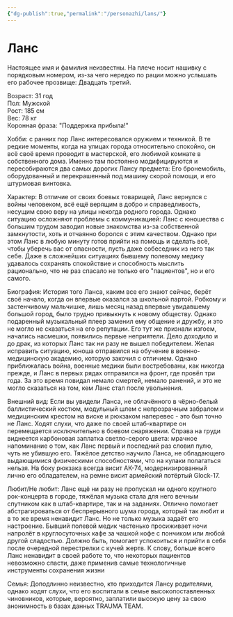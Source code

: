 ```yaml
---
{"dg-publish":true,"permalink":"/personazhi/lans/"}
---
```


# Ланс
Настоящее имя и фамилия неизвестны. На плече носит нашивку с порядковым номером, из-за чего нередко по рации можно услышать его рабочее прозвище: Двадцать третий.  
  
Возраст: 31 год  
Пол: Мужской  
Рост: 185 см  
Вес: 78 кг  
Коронная фраза: "Поддержка прибыла!"  
  
Хобби: с ранних пор Ланс интересовался оружием и техникой. В те редкие моменты, когда на улицах города относительно спокойно, он всё своё время проводит в мастерской, его любимой комнате в собственного дома. Именно там постоянно модифицируются и пересобираются два самых дорогих Лансу предмета: Его бронемобиль, оборудованный и перекрашенный под машину скорой помощи, и его штурмовая винтовка.  
  
Характер: В отличие от своих боевых товарищей, Ланс вернулся с войны человеком, всё ещё верящим в добро и справедливость, несущим свою веру на улицы некогда родного города. Однако ситуацию осложняют проблемы с коммуникацией: Ланс с юношества с большим трудом заводил новые знакомства из-за собственной замкнутости, хоть и отчаянно боролся с этим качеством. Однако при этом Ланс в любую минуту готов прийти на помощь и сделать всё, чтобы уберечь вас от опасности, пусть даже собеседник из него так себе. Даже в сложнейших ситуациях бывшему полевому медику удавалось сохранять спокойствие и способность мыслить рационально, что не раз спасало не только его "пациентов", но и его самого.  
  
Биография: История того Ланса, каким все его знают сейчас, берёт своё начало, когда он впервые оказался за школьной партой. Робкому и застенчивому мальчишке, лишь месяц назад впервые увидавшему большой город, было трудно привыкнуть к новому обществу. Однако подаренный музыкальный плеер заменил ему общение и дружбу, и это не могло не сказаться на его репутации. Его тут же признали изгоем, начались насмешки, появились первые неприятели. Дело доходило и до драк, из которых Ланс так ни разу не вышел победителем. Желая исправить ситуацию, юноша отправился на обучение в военно-медицинскую академию, которую закочил с отличием. Однако приближалась война, военные медики были востребованы, как никогда прежде, и Ланс в первых рядах отправился на фронт, где провёл три года. За это время повидал немало смертей, немало ранений, и это не могло сказаться на том, кем Ланс стал после увольнения.  
  
Внешний вид: Если вы увидели Ланса, не облачённого в чёрно-белый баллистический костюм, модульный шлем с непрозрачным забралом и медицинским крестом на виске и рюкзаком наперевес - это был точно не Ланс. Ходят слухи, что даже по своей штаб-квартире он перемещается исключительно в боевом снаряжении. Справа на груди виднеется карбоновая заплатка светло-серого цвета: мрачное напоминание о том, как Ланс первый и последний раз словил пулю, чуть не убившую его. Тяжёлое детство научило Ланса, не обладающего выдающимися физическими способностями, что на кулаки полагаться нельзя. На боку рюкзака всегда висит АК-74, модернизированный лично его обладателем, на ремне висит армейский потёртый Glock-17.  
  
Любит/Не любит: Ланс ещё ни разу не пропускал ни одного крупного рок-концерта в городе, тяжёлая музыка стала для него вечным спутником как в штаб-квартире, так и на заданиях. Отлично помогает абстрагироваться от беспрерывного шума города, который так любит и в то же время ненавидит Ланс. Но не только музыка задаёт его настроение. Бывший полевой медик частенько просиживает ночи напролёт в круглосуточных кафе за чашкой кофе с пончиком или любой другой сладостью. Должно быть, помогает успокоиться и прийти в себя после очередной перестрелки с кучей жертв. К слову, больше всего Ланс ненавидит в своей работе то, что некоторых пациентов невозможно спасти, даже применив самые технологичные инструменты сохранения жизни  
  
Семья: Доподлинно неизвестно, кто приходится Лансу родителями, однако ходят слухи, что его воспитали в семье высокопоставленных чиновников, которые, вероятно, заплатили высокую цену за свою анонимность в базах данных TRAUMA TEAM.